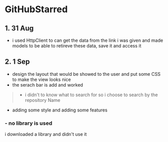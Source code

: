# GitHubStarred

## 1. 31 Aug
* i used HttpClient to can get the data from the link i was given and made models to be able to retireve these data, save it and access it
## 2. 1 Sep
* design the layout that would be showed to the user and put some CSS to make the view looks nice
* the serach bar is add and worked
> * i didn't to know what to search for so i choose to search by the repository Name
* adding some style and adding some features

### - no library is used
i downloaded a library and didn't use it
